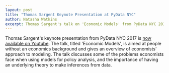```yaml
---
layout: post
title: "Thomas Sargent Keynote Presentation at PyData NYC"
author: Natasha Watkins
excerpt: Thomas Sargent's talk on 'Economic Models' from PyData NYC 2017 is now available on Youtube.
---
```


Thomas Sargent's keynote presentation from PyData NYC 2017 is [now available on Youtube](https://youtu.be/0Mf_LvwxFqY). The talk, titled 'Economic Models', is aimed at people without an economics background and gives an overview of economists' approach to modeling. The talk discusses some of the problems economists face when using models for policy analysis, and the importance of having an underlying theory to make inferences from data.

